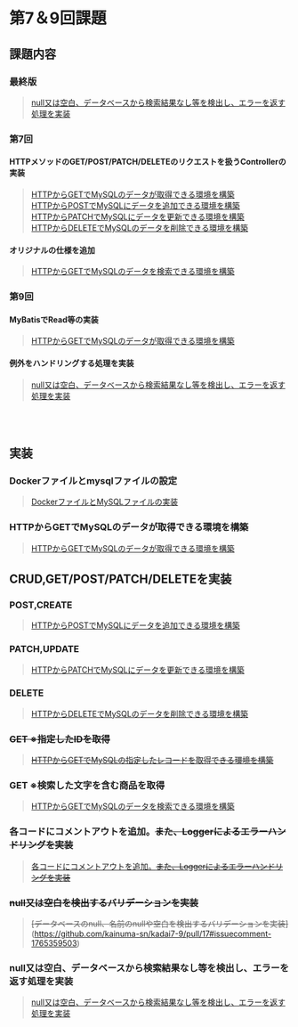 # 第7＆9回課題

## 課題内容
### 最終版
> [null又は空白、データベースから検索結果なし等を検出し、エラーを返す処理を実装](https://github.com/kainuma-sn/kadai7-9/pull/20#issuecomment-1766459598)<br>

### 第7回
#### HTTPメソッドのGET/POST/PATCH/DELETEのリクエストを扱うControllerの実装
> [HTTPからGETでMySQLのデータが取得できる環境を構築](https://github.com/kainuma-sn/kadai7/pull/4#issuecomment-1763379540)<br>
> [HTTPからPOSTでMySQLにデータを追加できる環境を構築 ](https://github.com/kainuma-sn/kadai7-9/pull/6#issuecomment-1763424214)<br>
> [HTTPからPATCHでMySQLにデータを更新できる環境を構築](https://github.com/kainuma-sn/kadai7-9/pull/7#issuecomment-1763438563)<br>
> [HTTPからDELETEでMySQLのデータを削除できる環境を構築](https://github.com/kainuma-sn/kadai7-9/pull/8#issuecomment-1763445120)<br>
#### オリジナルの仕様を追加
> [HTTPからGETでMySQLのデータを検索できる環境を構築](https://github.com/kainuma-sn/kadai7-9/pull/15#issuecomment-1765314542)<br>

### 第9回
#### MyBatisでRead等の実装
> [HTTPからGETでMySQLのデータが取得できる環境を構築](https://github.com/kainuma-sn/kadai7/pull/4#issuecomment-1763379540)<br>
#### 例外をハンドリングする処理を実装
> [null又は空白、データベースから検索結果なし等を検出し、エラーを返す処理を実装](https://github.com/kainuma-sn/kadai7-9/pull/20#issuecomment-1766459598)<br>

<br><br>

## 実装<br>
### Dockerファイルとmysqlファイルの設定<br>
> [DockerファイルとMySQLファイルの実装](https://github.com/kainuma-sn/kadai7/pull/1#issuecomment-1763373325)<br>

### HTTPからGETでMySQLのデータが取得できる環境を構築<br>
> [HTTPからGETでMySQLのデータが取得できる環境を構築](https://github.com/kainuma-sn/kadai7/pull/4#issuecomment-1763379540)<br>

## CRUD,GET/POST/PATCH/DELETEを実装<br>
### POST,CREATE<br>
> [HTTPからPOSTでMySQLにデータを追加できる環境を構築 ](https://github.com/kainuma-sn/kadai7-9/pull/6#issuecomment-1763424214)<br>
### PATCH,UPDATE<br>
> [HTTPからPATCHでMySQLにデータを更新できる環境を構築](https://github.com/kainuma-sn/kadai7-9/pull/7#issuecomment-1763438563)<br>
### DELETE<br>
> [HTTPからDELETEでMySQLのデータを削除できる環境を構築](https://github.com/kainuma-sn/kadai7-9/pull/8#issuecomment-1763445120)<br>
### ~~GET ※指定したIDを取得~~<br>
> ~~[HTTPからGETでMySQLの指定したレコードを取得できる環境を構築](https://github.com/kainuma-sn/kadai7-9/pull/13#issuecomment-1763450212)~~<br>
### GET ※検索した文字を含む商品を取得<br>
> [HTTPからGETでMySQLのデータを検索できる環境を構築](https://github.com/kainuma-sn/kadai7-9/pull/15#issuecomment-1765314542)<br>
### 各コードにコメントアウトを追加。~~また、Loggerによるエラーハンドリングを実装~~<br>
> [各コードにコメントアウトを追加。~~また、Loggerによるエラーハンドリングを実装~~](https://github.com/kainuma-sn/kadai7-9/pull/14#issue-1946083340)<br>
### ~~null又は空白を検出するバリデーションを実装<br>~~
> ~~[データベースのnull、名前のnullや空白を検出するバリデーションを実装]~~(https://github.com/kainuma-sn/kadai7-9/pull/17#issuecomment-1765359503)<br>
### null又は空白、データベースから検索結果なし等を検出し、エラーを返す処理を実装<br>
> [null又は空白、データベースから検索結果なし等を検出し、エラーを返す処理を実装](https://github.com/kainuma-sn/kadai7-9/pull/20#issuecomment-1766459598)<br>
